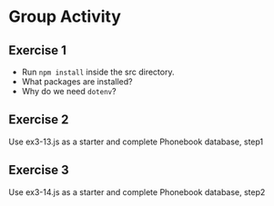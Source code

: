 # Group Activity

## Exercise 1

- Run `npm install` inside the src directory.
- What packages are installed?
- Why do we need `dotenv`?

## Exercise 2

Use ex3-13.js as a starter and complete Phonebook database, step1


## Exercise 3

Use ex3-14.js as a starter and complete Phonebook database, step2
